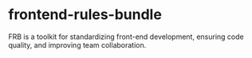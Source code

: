# frontend-rules-bundle

FRB is a toolkit for standardizing front-end development,
ensuring code quality, and improving team collaboration.
